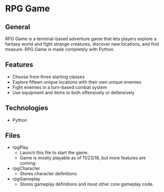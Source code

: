 # RPG Game

## General

RPG Game is a terminal-based adventure game that lets players explore a fantasy world and fight strange creatures, discover new locations, and find treasure.  RPG Game is made completely with Python.

## Features

- Choose from three starting classes
- Explore fifteen unique locations with their own unique enemies
- Fight enemies in a turn-based combat system
- Use equipment and items to both offensively or defensively

## Technologies

- Python

## Files

- rpgPlay
  - Launch this file to start the game.
  - Game is mostly playable as of 11/23/18, but more features are coming.
- rpgCharacter
  - Stores character definitions
- rpgGameplay
  - Stores gameplay definitions and most other core gameplay code.
